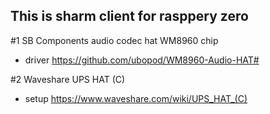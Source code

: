 This is sharm client for rasppery zero
---

#1 SB Components audio codec hat WM8960 chip
- driver https://github.com/ubopod/WM8960-Audio-HAT#

#2 Waveshare UPS HAT (C) 
- setup https://www.waveshare.com/wiki/UPS_HAT_(C)
